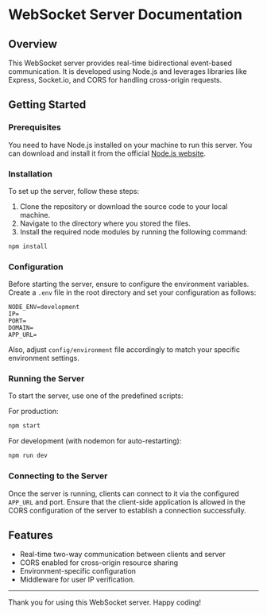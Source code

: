 # WebSocket Server Documentation

## Overview

This WebSocket server provides real-time bidirectional event-based communication. It is developed using Node.js and leverages libraries like Express, Socket.io, and CORS for handling cross-origin requests.

## Getting Started

### Prerequisites

You need to have Node.js installed on your machine to run this server. You can download and install it from the official [Node.js website](https://nodejs.org/).

### Installation

To set up the server, follow these steps:

1. Clone the repository or download the source code to your local machine.
2. Navigate to the directory where you stored the files.
3. Install the required node modules by running the following command:

```sh
npm install
```

### Configuration

Before starting the server, ensure to configure the environment variables. Create a `.env` file in the root directory and set your configuration as follows:

```shell
NODE_ENV=development
IP=
PORT=
DOMAIN=
APP_URL=
```

Also, adjust `config/environment` file accordingly to match your specific environment settings.

### Running the Server

To start the server, use one of the predefined scripts:

For production:
```sh
npm start
```

For development (with nodemon for auto-restarting):
```sh
npm run dev
```

### Connecting to the Server

Once the server is running, clients can connect to it via the configured `APP_URL` and port. Ensure that the client-side application is allowed in the CORS configuration of the server to establish a connection successfully.

## Features

- Real-time two-way communication between clients and server
- CORS enabled for cross-origin resource sharing
- Environment-specific configuration
- Middleware for user IP verification.

---

Thank you for using this WebSocket server. Happy coding!